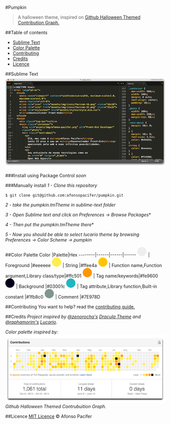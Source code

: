 #Pumpkin
> A halloween theme, inspired on [Github Halloween Themed Contribution Graph.](#credits)

##Table of contents
- [Sublime Text](#sublime-text)
- [Color Palette](#color-palette)
- [Contributing](#contributing)
- [Credits](#credits)
- [Licence](#licence)

##Sublime Text
![sublime text](img/sublime-text.png)

###Install using Package Control
*soon*

###Manually install
*1 - Clone this repository*

    $ git clone git@github.com:afonsopacifer/pumpkin.git

*2 - take the pumpkin.tmTheme in sublime-text folder*

*3 - Open Sublime text and click on Preferences -> Browse Packages**

*4 - Then put the pumpkin.tmTheme there**

*5 - Now you should be able to select lucario theme by browsing Preferences -> Color Scheme -> pumpkin*

##Color Palette
Color |Palette|Hex
--------|------|------|------
![eeeeee](img/eeeeee.png) | Foreground |#eeeeee
![ffee4a](img/ffee4a.png) | String |#ffee4a
![ffc501](img/ffc501.png) | Function name,Function argument,Library class/type|#ffc501
![fe9600](img/fe9600.png) | Tag name/keywords|#fe9600
![03001c](img/03001c.png) | Background |#03001c
![1fb8c0](img/1fb8c0.png) | Tag attribute,Library function,Built-in constant |#1fb8c0
![7E978D](img/7E978D.png) | Comment |#7E978D

##Contributing
You want to help? read the [contributing guide.](contributing.md)

##Credits
*Project inspired by [@zenorocha's](https://github.com/zenorocha/) [Dracula Theme](https://github.com/zenorocha/dracula-theme) and [@raphamorim's](https://github.com/raphamorim/) [Lucario](https://github.com/raphamorim/lucario).*

*Color palette inspired by:*
![Github Contribution](img/github-contribution.png)
*Github Halloween Themed Contrubuition Graph.*

##Licence
[MIT Licence](licence.md) © Afonso Pacifer
